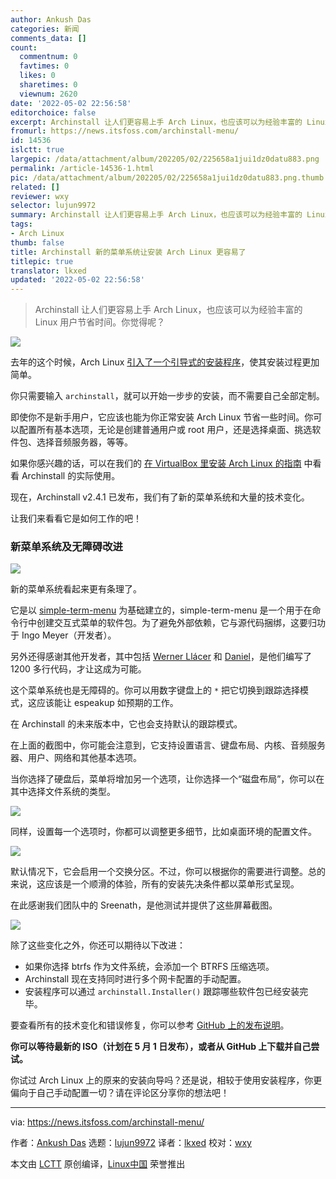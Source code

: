 ```yaml
---
author: Ankush Das
categories: 新闻
comments_data: []
count:
  commentnum: 0
  favtimes: 0
  likes: 0
  sharetimes: 0
  viewnum: 2620
date: '2022-05-02 22:56:58'
editorchoice: false
excerpt: Archinstall 让人们更容易上手 Arch Linux，也应该可以为经验丰富的 Linux 用户节省时间。你觉得呢？
fromurl: https://news.itsfoss.com/archinstall-menu/
id: 14536
islctt: true
largepic: /data/attachment/album/202205/02/225658a1jui1dz0datu883.png
permalink: /article-14536-1.html
pic: /data/attachment/album/202205/02/225658a1jui1dz0datu883.png.thumb.jpg
related: []
reviewer: wxy
selector: lujun9972
summary: Archinstall 让人们更容易上手 Arch Linux，也应该可以为经验丰富的 Linux 用户节省时间。你觉得呢？
tags:
- Arch Linux
thumb: false
title: Archinstall 新的菜单系统让安装 Arch Linux 更容易了
titlepic: true
translator: lkxed
updated: '2022-05-02 22:56:58'
---
```



> 
> Archinstall 让人们更容易上手 Arch Linux，也应该可以为经验丰富的 Linux 用户节省时间。你觉得呢？
> 
> 
> 


![](/data/attachment/album/202205/02/225658a1jui1dz0datu883.png)


去年的这个时候，Arch Linux [引入了一个引导式的安装程序](https://news.itsfoss.com/arch-linux-easy-install/)，使其安装过程更加简单。


你只需要输入 `archinstall`，就可以开始一步步的安装，而不需要自己全部定制。


即使你不是新手用户，它应该也能为你正常安装 Arch Linux 节省一些时间。你可以配置所有基本选项，无论是创建普通用户或 root 用户，还是选择桌面、挑选软件包、选择音频服务器，等等。


如果你感兴趣的话，可以在我们的 [在 VirtualBox 里安装 Arch Linux 的指南](https://itsfoss.com/install-arch-linux-virtualbox/) 中看看 Archinstall 的实际使用。


现在，Archinstall v2.4.1 已发布，我们有了新的菜单系统和大量的技术变化。


让我们来看看它是如何工作的吧！


### 新菜单系统及无障碍改进


![](/data/attachment/album/202205/02/225659yittpemgzic44vgd.png)


新的菜单系统看起来更有条理了。


它是以 [simple-term-menu](https://github.com/IngoMeyer441/simple-term-menu) 为基础建立的，simple-term-menu 是一个用于在命令行中创建交互式菜单的软件包。为了避免外部依赖，它与源代码捆绑，这要归功于 Ingo Meyer（开发者）。


另外还得感谢其他开发者，其中包括 [Werner Llácer](https://github.com/wllacer) 和 [Daniel](https://github.com/svartkanin)，是他们编写了 1200 多行代码，才让这成为可能。


这个菜单系统也是无障碍的。你可以用数字键盘上的 `*` 把它切换到跟踪选择模式，这应该能让 espeakup 如预期的工作。


在 Archinstall 的未来版本中，它也会支持默认的跟踪模式。


在上面的截图中，你可能会注意到，它支持设置语言、键盘布局、内核、音频服务器、用户、网络和其他基本选项。


当你选择了硬盘后，菜单将增加另一个选项，让你选择一个“磁盘布局”，你可以在其中选择文件系统的类型。


![](/data/attachment/album/202205/02/225659gm4p8k0w5lzepsps.jpg)


同样，设置每一个选项时，你都可以调整更多细节，比如桌面环境的配置文件。


![](/data/attachment/album/202205/02/225659p9j7kr7rh41okhx1.jpg)


默认情况下，它会启用一个交换分区。不过，你可以根据你的需要进行调整。总的来说，这应该是一个顺滑的体验，所有的安装先决条件都以菜单形式呈现。


在此感谢我们团队中的 Sreenath，是他测试并提供了这些屏幕截图。


![](/data/attachment/album/202205/02/225659w6mj5d8vrmtuuzti.png)


除了这些变化之外，你还可以期待以下改进：


* 如果你选择 btrfs 作为文件系统，会添加一个 BTRFS 压缩选项。
* Archinstall 现在支持同时进行多个网卡配置的手动配置。
* 安装程序可以通过 `archinstall.Installer()` 跟踪哪些软件包已经安装完毕。


要查看所有的技术变化和错误修复，你可以参考 [GitHub 上的发布说明](https://github.com/archlinux/archinstall/releases/tag/v2.4.1)。


**你可以等待最新的 ISO（计划在 5 月 1 日发布），或者从 GitHub 上下载并自己尝试。**


你试过 Arch Linux 上的原来的安装向导吗？还是说，相较于使用安装程序，你更偏向于自己手动配置一切？请在评论区分享你的想法吧！




---


via: <https://news.itsfoss.com/archinstall-menu/>


作者：[Ankush Das](https://news.itsfoss.com/author/ankush/) 选题：[lujun9972](https://github.com/lujun9972) 译者：[lkxed](https://github.com/lkxed) 校对：[wxy](https://github.com/wxy)


本文由 [LCTT](https://github.com/LCTT/TranslateProject) 原创编译，[Linux中国](https://linux.cn/) 荣誉推出